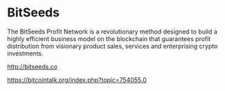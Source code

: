 BitSeeds
========

The BitSeeds Profit Network is a revolutionary method designed to build a highly efficient business model on the blockchain that guarantees profit distribution from visionary product sales, services and enterprising crypto investments.

http://bitseeds.co

https://bitcointalk.org/index.php?topic=754055.0
